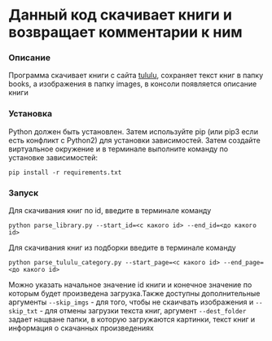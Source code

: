 # Данный код скачивает книги и возвращает комментарии к ним

### Описание

Программа скачивает книги с сайта [tululu](https://tululu.org/), сохраняет текст книг в папку books, а изображения в папку images, в консоли появляется описание книги

### Установка

Python должен быть установлен. Затем используйте pip (или pip3 если есть конфликт с Python2) для установки зависимостей. Затем создайте виртуальное окружение и в терминале выполните команду по установке зависимостей:

```
pip install -r requirements.txt
```

### Запуск

Для скачивания книг по id, введите в терминале команду

```
python parse_library.py --start_id=<с какого id> --end_id=<до какого id>
```

Для скачивания книг из подборки введите в терминале команду

```
python parse_tululu_category.py --start_page=<с какого id> --end_page=<до какого id>
```

Можно указать начальное значение id книги и конечное значение по которым будет произведена загрузка.Также доступны дополнительные аргументы `--skip_imgs` - для того, чтобы не скаичвать изображения и `--skip_txt` - для отмены загрузки текста книг, аргумент `--dest_folder` задает нащване папки, в которую загружаются картинки, текст книг и информация о скачанных произведениях